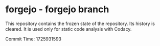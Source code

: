# forgejo - forgejo branch

This repository contains the frozen state of the repository.
Its history is cleared. It is used only for static code
analysis with Codacy.

Commit Time: 1725931593